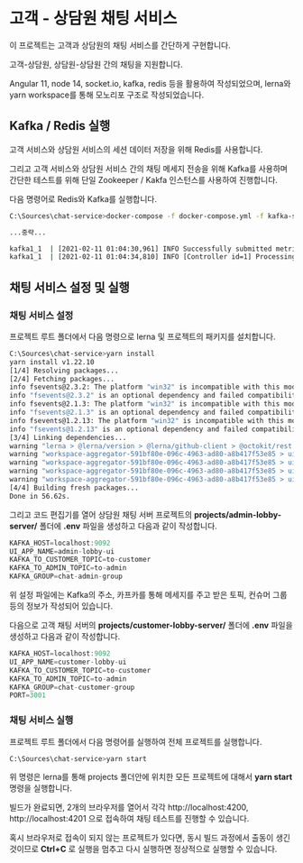 # 고객 - 상담원 채팅 서비스

이 프로젝트는 고객과 상담원의 채팅 서비스를 간단하게 구현합니다.

고객-상담원, 상담원-상담원 간의 채팅을 지원합니다.

Angular 11, node 14, socket.io, kafka, redis 등을 활용하여 작성되었으며, lerna와 yarn workspace를 통해 모노리포 구조로 작성되었습니다.

## Kafka / Redis 실행

고객 서비스와 상담원 서비스의 세션 데이터 저장을 위해 Redis를 사용합니다.

그리고 고객 서비스와 상담원 서비스 간의 채팅 메세지 전송을 위해 Kafka를 사용하며 간단한 테스트를 위해 단일 Zookeeper / Kakfa 인스턴스를 사용하여 진행합니다.

다음 명령어로 Redis와 Kafka를 실행합니다.

```bash
C:\Sources\chat-service>docker-compose -f docker-compose.yml -f kafka-stack-docker-compose/zk-single-kafka-single.yml up

...중략...

kafka1_1  | [2021-02-11 01:04:30,961] INFO Successfully submitted metrics to Confluent via secure endpoint (io.confluent.support.metrics.submitters.ConfluentSubmitter)
kafka1_1  | [2021-02-11 01:04:34,810] INFO [Controller id=1] Processing automatic preferred replica leader election (kafka.controller.KafkaController)

```

## 채팅 서비스 설정 및 실행

### 채팅 서비스 설정

프로젝트 루트 폴더에서 다음 명령으로 lerna 및 프로젝트의 패키지를 설치합니다.

```bash
C:\Sources\chat-service>yarn install
yarn install v1.22.10
[1/4] Resolving packages...
[2/4] Fetching packages...
info fsevents@2.3.2: The platform "win32" is incompatible with this module.
info "fsevents@2.3.2" is an optional dependency and failed compatibility check. Excluding it from installation.
info fsevents@2.1.3: The platform "win32" is incompatible with this module.
info "fsevents@2.1.3" is an optional dependency and failed compatibility check. Excluding it from installation.
info fsevents@1.2.13: The platform "win32" is incompatible with this module.
info "fsevents@1.2.13" is an optional dependency and failed compatibility check. Excluding it from installation.
[3/4] Linking dependencies...
warning "lerna > @lerna/version > @lerna/github-client > @octokit/rest > @octokit/plugin-request-log@1.0.3" has unmet peer dependency "@octokit/core@>=3".
warning "workspace-aggregator-591bf80e-096c-4963-ad80-a8b417f53e85 > ui-admin-lobby > bootstrap@4.6.0" has unmet peer dependency "jquery@1.9.1 - 3".
warning "workspace-aggregator-591bf80e-096c-4963-ad80-a8b417f53e85 > ui-admin-lobby > bootstrap@4.6.0" has unmet peer dependency "popper.js@^1.16.1".
warning "workspace-aggregator-591bf80e-096c-4963-ad80-a8b417f53e85 > ui-admin-lobby > ngx-socket-io@3.2.0" has incorrect peer dependency "@angular/common@^10.0.0".
warning "workspace-aggregator-591bf80e-096c-4963-ad80-a8b417f53e85 > ui-admin-lobby > ngx-socket-io@3.2.0" has incorrect peer dependency "@angular/core@^10.0.0".
[4/4] Building fresh packages...
Done in 56.62s.
```

그리고 코드 편집기를 열어 상담원 채팅 서버 프로젝트의 __projects/admin-lobby-server/__ 폴더에 __.env__ 파일을 생성하고 다음과 같이 작성합니다.

```javascript
KAFKA_HOST=localhost:9092
UI_APP_NAME=admin-lobby-ui
KAFKA_TO_CUSTOMER_TOPIC=to-customer
KAFKA_TO_ADMIN_TOPIC=to-admin
KAFKA_GROUP=chat-admin-group
```

위 설정 파일에는 Kafka의 주소, 카프카를 통해 메세지를 주고 받은 토픽, 컨슈머 그룹 등의 정보가 작성되어 있습니다.

다음으로 고객 채팅 서버의 __projects/customer-lobby-server/__ 폴더에 __.env__ 파일을 생성하고 다음과 같이 작성합니다.

```javascript
KAFKA_HOST=localhost:9092
UI_APP_NAME=customer-lobby-ui
KAFKA_TO_CUSTOMER_TOPIC=to-customer
KAFKA_TO_ADMIN_TOPIC=to-admin
KAFKA_GROUP=chat-customer-group
PORT=3001
```

### 채팅 서비스 실행

프로젝트 루트 폴더에서 다음 명령어를 실행하여 전체 프로젝트를 실행합니다.

```bash
C:\Sources\chat-service>yarn start
```

위 명령은 lerna를 통해 projects 폴더안에 위치한 모든 프로젝트에 대해서 __yarn start__ 명령을 실행합니다.

빌드가 완료되면, 2개의 브라우저를 열어서 각각 http://localhost:4200, http://localhost:4201 으로 접속하여 채팅 테스트를 진행할 수 있습니다.

혹시 브라우저로 접속이 되지 않는 프로젝트가 있다면, 동시 빌드 과정에서 출동이 생긴 것이므로 __Ctrl+C__ 로 실행을 멈추고 다시 실행하면 정상적으로 실행할 수 있습니다.